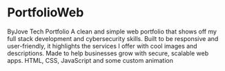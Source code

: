 # PortfolioWeb
ByJove Tech Portfolio A clean and simple web portfolio that shows off my full stack development and cybersecurity skills. Built to be responsive and user-friendly, it highlights the services I offer with cool images and descriptions. Made to help businesses grow with secure, scalable web apps. HTML, CSS, JavaScript and  some custom animation
